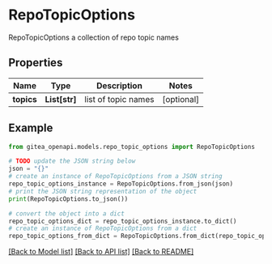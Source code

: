 # RepoTopicOptions

RepoTopicOptions a collection of repo topic names

## Properties

Name | Type | Description | Notes
------------ | ------------- | ------------- | -------------
**topics** | **List[str]** | list of topic names | [optional] 

## Example

```python
from gitea_openapi.models.repo_topic_options import RepoTopicOptions

# TODO update the JSON string below
json = "{}"
# create an instance of RepoTopicOptions from a JSON string
repo_topic_options_instance = RepoTopicOptions.from_json(json)
# print the JSON string representation of the object
print(RepoTopicOptions.to_json())

# convert the object into a dict
repo_topic_options_dict = repo_topic_options_instance.to_dict()
# create an instance of RepoTopicOptions from a dict
repo_topic_options_from_dict = RepoTopicOptions.from_dict(repo_topic_options_dict)
```
[[Back to Model list]](../README.md#documentation-for-models) [[Back to API list]](../README.md#documentation-for-api-endpoints) [[Back to README]](../README.md)



